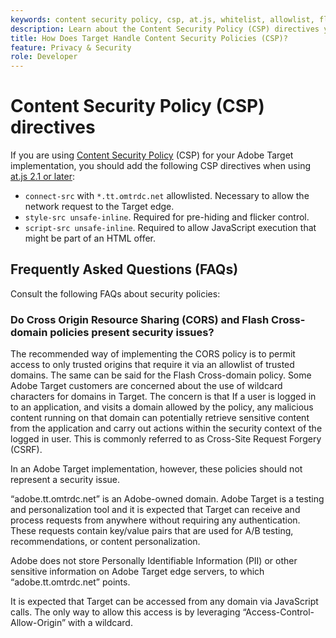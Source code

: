 ```yaml
---
keywords: content security policy, csp, at.js, whitelist, allowlist, flicker, pre-hide, pre-hiding, prehiding, content security policy0
description: Learn about the Content Security Policy (CSP) directives you should add when using Adobe Target.
title: How Does Target Handle Content Security Policies (CSP)?
feature: Privacy & Security
role: Developer
---
```

# Content Security Policy (CSP) directives

If you are using [Content Security Policy](https://en.wikipedia.org/wiki/Content_Security_Policy) (CSP) for your Adobe Target implementation, you should add the following CSP directives when using [at.js 2.1 or later](../../implement/client-side/atjs/target-atjs-versions.md):

* `connect-src` with `*.tt.omtrdc.net` allowlisted. Necessary to allow the network request to the Target edge.
* `style-src unsafe-inline`. Required for pre-hiding and flicker control.
* `script-src unsafe-inline`.  Required to allow JavaScript execution that might be part of an HTML offer.

## Frequently Asked Questions (FAQs)

Consult the following FAQs about security policies:

### Do Cross Origin Resource Sharing (CORS) and Flash Cross-domain policies present security issues?

The recommended way of implementing the CORS policy is to permit access to only trusted origins that require it via an allowlist of trusted domains. The same can be said for the Flash Cross-domain policy. Some Adobe Target customers are concerned about the use of wildcard characters for domains in Target. The concern is that If a user is logged in to an application, and visits a domain allowed by the policy, any malicious content running on that domain can potentially retrieve sensitive content from the application and carry out actions within the security context of the logged in user. This is commonly referred to as Cross-Site Request Forgery (CSRF).

In an Adobe Target implementation, however, these policies should not represent a security issue.

“adobe.tt.omtrdc.net” is an Adobe-owned domain. Adobe Target is a testing and personalization tool and it is expected that Target can receive and process requests from anywhere without requiring any authentication. These requests contain key/value pairs that are used for A/B testing, recommendations, or content personalization.

Adobe does not store Personally Identifiable Information (PII) or other sensitive information on Adobe Target edge servers, to which “adobe.tt.omtrdc.net” points.

It is expected that Target can be accessed from any domain via JavaScript calls. The only way to allow this access is by leveraging “Access-Control-Allow-Origin” with a wildcard.
